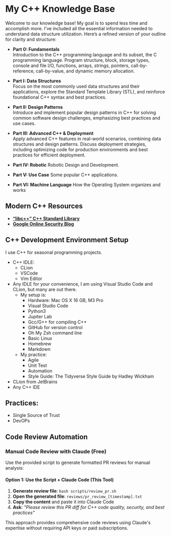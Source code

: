 # My C++ Knowledge Base

Welcome to our knowledge base! My goal is to spend less time and accomplish more. I've included all the essential
information needed to understand data structure utilization.
Here’s a refined version of your outline for clarity and structure:

+ **Part 0: Fundamentals**  
  Introduction to the C++ programming language and its subset, the C programming language.  Program structure, block, storage types, console and file I/O, functions, arrays,  strings, pointers, call-by-reference, call-by-value, and dynamic memory allocation.
  
+ **Part I: Data Structures**  
  Focus on the most commonly used data structures and their applications, explore the Standard Template Library (STL),
  and reinforce foundational C++ syntax and best practices.

+ **Part II: Design Patterns**  
  Introduce and implement popular design patterns in C++ for solving common software design challenges, emphasizing best
  practices and use cases.

+ **Part III: Advanced C++ & Deployment**  
  Apply advanced C++ features in real-world scenarios, combining data structures and design patterns. Discuss deployment
  strategies, including optimizing code for production environments and best practices for efficient deployment.

+ **Part IV: Robotic**
  Robotic Design and Development.
  
+ **Part V: Use Case**
  Some popular C++ applications.

+ **Part VI: Machine Language**
  How the Operating System organizes and works

## Modern C++ Resources

+ [**“libc++” C++ Standard Library**](https://libcxx.llvm.org/index.html)
+ [**Google Online Security Blog**](https://security.googleblog.com/)
## C++ Development Environment Setup

I use C++ for seasonal programming projects.

- C++ IDLE:
  - CLion
  - VSCode
  - Vim Editor
- Any IDLE for your convenience, I am using Visual Studio Code and CLion, but many are out there.
    - My setup is:
        - Hardware: Mac OS X 16 GB, M3 Pro
        - Visual Studio Code
        - Python3
        - Jupiter Lab
        - Gcc/G++ for compiling C++
        - GitHub for version control
        - Oh My Zsh command line
        - Basic Linux
        - Homebrew
        - Markdown
    - My practice:
        - Agile
        - Unit Test
        - Automation
        - Style Guide: The Tidyverse Style Guide by Hadley Wickham
- CLion from JetBrains
- Any C++ IDE

## Practices:
- Single Source of Trust
- DevOPs

## Code Review Automation

### Manual Code Review with Claude (Free)

Use the provided script to generate formatted PR reviews for manual analysis:

#### Option 1: Use the Script + Claude Code (This Tool)

1. **Generate review file**: `bash scripts/review_pr.sh`
2. **Open the generated file**: `reviews/pr_review_[timestamp].txt`
3. **Copy the content** and paste it into Claude Code
4. **Ask**: *"Please review this PR diff for C++ code quality, security, and best practices"*

This approach provides comprehensive code reviews using Claude's expertise without requiring API keys or paid subscriptions.